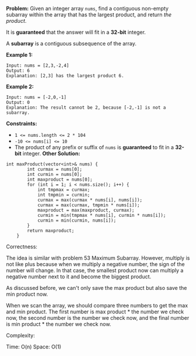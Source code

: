 **Problem:**
Given an integer array `nums`, find a contiguous non-empty subarray within the array that has the largest product, and return *the product*.

It is **guaranteed** that the answer will fit in a **32-bit** integer.

A **subarray** is a contiguous subsequence of the array.

 

**Example 1:**

```
Input: nums = [2,3,-2,4]
Output: 6
Explanation: [2,3] has the largest product 6.
```

**Example 2:**

```
Input: nums = [-2,0,-1]
Output: 0
Explanation: The result cannot be 2, because [-2,-1] is not a subarray.
```

 

**Constraints:**

- `1 <= nums.length <= 2 * 104`
- `-10 <= nums[i] <= 10`
- The product of any prefix or suffix of `nums` is **guaranteed** to fit in a **32-bit** integer.
**Other Solution:**
```
int maxProduct(vector<int>& nums) {
        int curmax = nums[0];
        int curmin = nums[0];
        int maxproduct = nums[0];
        for (int i = 1; i < nums.size(); i++) {
            int tmpmax = curmax;
            int tmpmin = curmin;
            curmax = max(curmax * nums[i], nums[i]);
            curmax = max(curmax, tmpmin * nums[i]);
            maxproduct = max(maxproduct, curmax);
            curmin = min(tmpmax * nums[i], curmin * nums[i]);
            curmin = min(curmin, nums[i]);
        }
        return maxproduct;
    }
```
Correctness:

The idea is similar with problem 53 Maximum Subarray. However, multiply is not like plus because when we multiply a negative number, the sign of the number will change. In that case, the smallest product now can multiply a negative number next to it and become the biggest product.

As discussed before, we can't only save the max product but also save the min product now. 

When we scan the array, we should compare three numbers to get the max and min product. The first number is max product * the number we check now, the second number is the number we check now, and the final number is min product * the number we check now. 

Complexity:

Time: O(n)
Space: O(1)